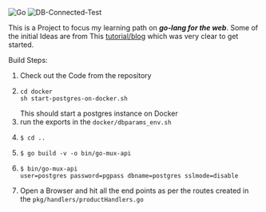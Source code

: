 ![Go](https://github.com/honnuanand/GoMuxPostgres/workflows/Go/badge.svg)
![DB-Connected-Test](https://github.com/honnuanand/GoMuxPostgres/workflows/PostgreSQL%20service%20example/badge.svg)


This is a Project to focus my learning path on ***go-lang for the web***. 
Some of the initial Ideas are from This [tutorial/blog](https://semaphoreci.com/community/tutorials/building-and-testing-a-rest-api-in-go-with-gorilla-mux-and-postgresql) which was very clear to get started.

Build Steps: 
1. Check out the Code from the repository
1. 
    ```
    cd docker
    sh start-postgres-on-docker.sh
    ```
    This should start a postgres instance on Docker
1. run the exports in the ```docker/dbparams_env.sh```    
1. 
    ```
    $ cd ..
    ```
1. 
    ```
    $ go build -v -o bin/go-mux-api
    ```
1. 
    ```
    $ bin/go-mux-api 
    user=postgres password=pgpass dbname=postgres sslmode=disable
    ```
1. Open a Browser and hit all the end points as per the routes created in the ```pkg/handlers/productHandlers.go```


